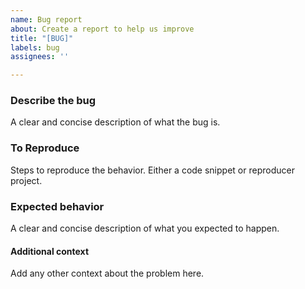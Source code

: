 ```yaml
---
name: Bug report
about: Create a report to help us improve
title: "[BUG]"
labels: bug
assignees: ''

---
```


### Describe the bug
A clear and concise description of what the bug is.

### To Reproduce
Steps to reproduce the behavior. Either a code snippet or reproducer project.

### Expected behavior
A clear and concise description of what you expected to happen.

#### Additional context
Add any other context about the problem here.